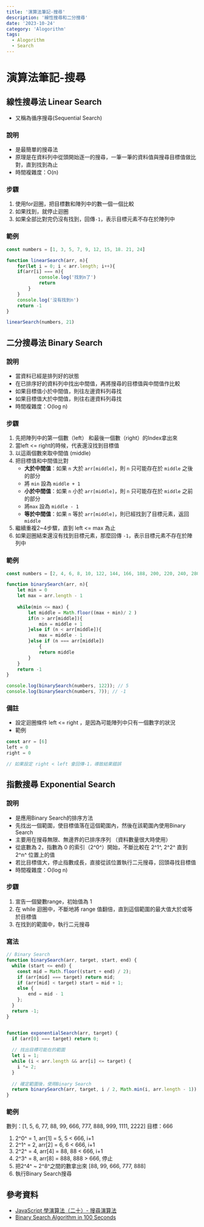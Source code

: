 ```yaml
---
title: '演算法筆記-搜尋'
description: '線性搜尋和二分搜尋'
date: '2023-10-24'
category: 'Alogorithm'
tags:
  - Alogorithm
  - Search
---
```


# 演算法筆記-搜尋

## 線性搜尋法 Linear Search
- 又稱為循序搜尋(Sequential Search)

### 說明
- 是最簡單的搜尋法
- 原理是在資料列中從頭開始逐一的搜尋，一筆一筆的資料值與搜尋目標值做比對，直到找到為止
- 時間複雜度：O(n)  

### 步驟
 1. 使用for迴圈，把目標數和陣列中的數一個一個比較
 2. 如果找到，就停止迴圈
 3. 如果全部比對完仍沒有找到，回傳`-1`，表示目標元素不存在於陣列中
### 範例
```js
const numbers = [1, 3, 5, 7, 9, 12, 15, 18. 21, 24]

function linearSearch(arr, n){
	for(let i = 0; i < arr.length; i++){
	if(arr[i] === n){
			console.log('找到n了')
			return
		}
	}
	console.log('沒有找到n')
	return -1 
}

linearSearch(numbers, 21)

```
## 二分搜尋法 Binary Search

### 說明
- 當資料已經是排列好的狀態
- 在已排序好的資料列中找出中間值，再將搜尋的目標值與中間值作比較
- 如果目標值小於中間值，則往左邊資料列尋找
- 如果目標值大於中間值，則往右邊資料列尋找
- 時間複雜度：O(log n)

### 步驟
1. 先把陣列中的第一個數（left） 和最後一個數（right）的Index拿出來
2. 當left <= right的時候，代表還沒找到目標值
3. 以這兩個數來取中間值 (middle)
4. 把目標值和中間值比對
	- **大於中間值**：如果 `n` 大於 `arr[middle]`，則 `n` 只可能存在於 `middle` 之後的部分
	- 將 `min` 設為 `middle + 1`
	- **小於中間值**：如果 `n` 小於 `arr[middle]`，則 `n` 只可能存在於 `middle` 之前的部分
	- 將`max` 設為 `middle - 1`
	- **等於中間值**：如果 `n` 等於 `arr[middle]`，則已經找到了目標元素，返回 `middle`
5. 繼續重複2~4步驟，直到 left <= max 為止
6. 如果迴圈結束還沒有找到目標元素，那麼回傳 `-1`，表示目標元素不存在於陣列中

### 範例


```js
const numbers = [2, 4, 6, 8, 10, 122, 144, 166, 188, 200, 220, 240, 280]

function binarySearch(arr, n){
	let min = 0
	let max = arr.length - 1
	
	while(min <= max) {
		let middle = Math.floor((max + min)/ 2 )	
		if(n > arr[middle]){
			min = middle + 1
		}else if (n < arr[middle]){
			max = middle - 1
		}else if (n === arr[middle]) 
			{
			return middle	
		}	
	}
	return -1
}

console.log(binarySearch(numbers, 122)); // 5
console.log(binarySearch(numbers, 7)); // -1


```

### 備註
- 設定迴圈條件 left <= right ，是因為可能陣列中只有一個數字的狀況
- 範例
```js
const arr = [6]
left = 0
right = 0 

// 如果設定 right < left 會回傳-1，導致結果錯誤
```
## 指數搜尋 Exponential Search

### 說明
- 是應用Binary Search的排序方法
- 先找出一個範圍，使目標值落在這個範圍內，然後在該範圍內使用Binary Search
- 主要用在搜尋無限、無邊界的已排序序列 （資料數量很大時使用）
- 從底數為 2，指數為 0 的索引（2^0^）開始，不斷比較在 2^1^, 2^2^ 直到 2^n^ 位置上的值
- 若比目標值大，停止指數成長，直接從該位置執行二元搜尋，回頭尋找目標值
- 時間複雜度：O(log n)

### 步驟
1. 宣告一個變數range，初始值為 1
2. 在 while 迴圈中，不斷地將 range 值翻倍，直到這個範圍的最大值大於或等於目標值
3. 在找到的範圍中，執行二元搜尋

### 寫法

```js
// Binary Search
function binarySearch(arr, target, start, end) {
  while (start <= end) {
    const mid = Math.floor((start + end) / 2);
    if (arr[mid] === target) return mid;
    if (arr[mid] < target) start = mid + 1;
    else {
		end = mid - 1
	};
  }
  return -1;
}


function exponentialSearch(arr, target) {
  if (arr[0] === target) return 0; 
  
  // 找出目標可能在的範圍
  let i = 1;
  while (i < arr.length && arr[i] <= target) {
    i *= 2;
  }
  
  // 確定範圍後，使用Binary Search
  return binarySearch(arr, target, i / 2, Math.min(i, arr.length - 1));
}
```
### 範例
數列：[1, 5, 6, 77, 88, 99, 666, 777, 888, 999, 1111, 2222]
目標：666
1. 2^0^ = 1, arr[1] = 5, 5 < 666, i+1
2. 2^1^ = 2, arr[2] = 6, 6 < 666, i+1
3. 2^2^ = 4, arr[4] = 88, 88 < 666, i+1
4. 2^3^ = 8, arr[8] = 888, 888 > 666, 停止
5. 把2^4^ ~ 2^8^之間的數拿出來 [88, 99, 666, 777, 888]
6. 執行Binary Search搜尋 






## 參考資料
- [JavaScript 學演算法（二十）- 搜尋演算法](https://chupai.github.io/posts/2008/search_algorithm/)
- [Binary Search Algorithm in 100 Seconds](https://www.youtube.com/watch?v=MFhxShGxHWc)